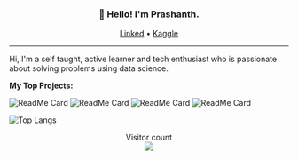 <h3 align="center">👋 Hello! I'm Prashanth.</h3>

<p align="center">
  <a href="https://www.linkedin.com/in/prashanth-bodduna-a6b312155/">Linked</a> •
  <a href="https://www.kaggle.com/prashanthbodduna">Kaggle</a>
</p>

---

Hi, I'm a self taught, active learner and tech enthusiast who is passionate about solving problems using data science.
<!--
- 🔭 I’m currently working on my project [Credit card fraud detection](https://github.com/prashanth4/Credit-Card-Fraud-Detection)
-->

<!--
**Languages and Tools:**  
-->
<!--
<code><img height="20" src="https://raw.githubusercontent.com/github/explore/80688e429a7d4ef2fca1e82350fe8e3517d3494d/topics/javascript/javascript.png"></code>
-->

<!--
![Prashanth's github stats](https://github-readme-stats.vercel.app/api?username=prashanth234&count_private=true&show_icons=true&theme=radical)
-->

**My Top Projects:** 

![ReadMe Card](https://github-readme-stats.vercel.app/api/pin/?username=prashanth234&repo=Credit-Card-Fraud-Detection)
![ReadMe Card](https://github-readme-stats.vercel.app/api/pin/?username=prashanth234&repo=Digit-Recognizer)
![ReadMe Card](https://github-readme-stats.vercel.app/api/pin/?username=prashanth234&repo=Quora-Insincere-Questions-Classification)
![ReadMe Card](https://github-readme-stats.vercel.app/api/pin/?username=prashanth234&repo=House-Prices-Advanced-Regression-Techniques)

<!--
<a href="https://github.com/prashanth/Credit-Card-Fraud-Detection">
  <img align="left" src="https://github-readme-stats.vercel.app/api/pin/?username=prashanth234&repo=Credit-Card-Fraud-Detection" />
</a>
-->

![Top Langs](https://github-readme-stats.vercel.app/api/top-langs/?username=prashanth234)

<p align="center"> 
  Visitor count<br>
  <img src="https://profile-counter.glitch.me/prashanth234/count.svg" />
</p>
